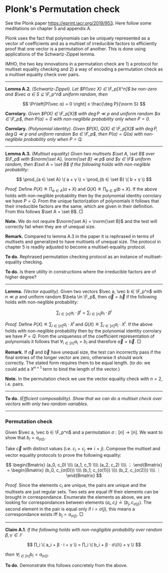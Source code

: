 # Plonk's Permutation check

See the Plonk paper https://eprint.iacr.org/2019/953. Here follow some meditations on chapter 5 and appendix A.

Plonk uses the fact that polynomials can be uniquely represented as a vector of coefficients and as a multiset of irreducible factors to efficiently proof that one vector is a permutation of another. This is done using applications of the Schwartz-Zippel lemma.

IMHO, the two key innovations in a permutation check are 1) a protocol for multiset equality checking and 2) a way of encoding a permutation check as a multiset equality check over pairs.

---

**Lemma A.2.** *(Schwartz-Zippel). Let $P(\vec X) ∈ \F_p[X^n]$ be non-zero and $\vec α ∈ S ⊆ \F_p^n$ uniform random, then*

$$
\Pr\left[P(\vec α) = 0 \right] ≤ \frac{\deg P}{\norm S}
$$

**Corrolary.** *Given $P(X) ∈ \F_p[X]$ with $\deg P ≪ p$ and uniform random $α ∈ \F_p$, then $P(α) = 0$ with non-neglibile probability only when $P = 0$.*

**Corrolary.** *(Polynomial identity). Given $P(X), Q(X) ∈ \F_p[X]$ with $\deg P,\deg Q ≪ p$ and uniform random $α ∈ \F_p$, then $P(α) = Q(α)$ with non-neglibile probability only when $P = Q$.*

---

**Lemma A.3.** *(Multiset equality) Given two multisets $\set A, \set B$ over $\F_p$ with $\norm{\set A}, \norm{\set  B} ≪ p$ and $γ ∈ \F$ uniform random, then $\set A = \set B$ if the following holds with non-neglible probability:*

$$
\prod_{a ∈ \set A} \( a + γ \) =
\prod_{b ∈ \set B} \( b + γ \)
$$

*Proof.* Define $P(X) ≝ \prod_{a ∈ A} (a + X)$ and $Q(X) ≝ \prod_{b ∈ B}(b + X)$. If the above holds with non-neglible probability then by the polynomial identity corrolary we have $P = Q$. From the unique factorization of polynomials it follows that their irreducible factors are the same, which are given in their definition. From this follows $\set A = \set B$. □

**Note.** We do not require $\norm{\set A} = \norm{\set B}$ and the test will correctly fail when they are of unequal size.

**Remark.** Compared to lemma A.3 in the paper it is rephrased in terms of multisets and generalized to have multisets of unequal size. The protocol in chapter 5 is readily adjusted to become a multiset-equality protocol.

**To do.** Rephrased permutation checking protocol as an instance of multiset-equality checking.

**To do.** Is there utility in constructions where the irreducible factors are of higher degree?

---

**Lemma.** *(Vector equality).* Given two vectors $\vec a, \vec b ∈ \F_p^n$ with $n ≪ p$ and uniform random $\beta \in \F_p$, then $\vec a = \vec b$ if the following holds with non-neglible probability:

$$
\sum_{i ∈ [n]} a_i ⋅ β^i =
\sum_{i ∈ [n]} b_i ⋅ β^i
$$

*Proof.* Define $P(X) ≝ \sum_{i ∈ [n]} a_i ⋅ X^i$ and $Q(X) ≝ \sum_{i ∈ [n]} a_i ⋅ X^i$. If the above holds with non-neglible probability then by the polynomial identity corrolary we have $P = Q$. From the uniqueness of the coefficient representation of polynomials it follows that $\forall_{i \in [n]} a_i = b_i$ and therefore $\vec a = \vec b$. □

**Remark.** If $\vec a$ and $\vec b$ have unequal size, the test can incorrectly pass if the final entries of the longer vector are zero, otherwise it should work correctly. The stated form requires them to be equal length. (*to do*: we could add a $X^{n+1}$ term to bind the length of the vector.)

**Note.** In the permutation check we use the vector equality check with $n=2$, i.e. pairs.

---

**To do.** *(Efficient composability). Show that we can do a multiset check over vectors with only two random variables.*

---

### Permutation check

Given $\vec a, \vec b ∈ \F_p^n$ and a permutation $σ: [n] → [n]$. We want to show that $b_i = a_{σ(i)}$.

Take $\vec c$ with distinct values (i.e. $c_i = c_j ⇔ i = j$). Compose the multiset and vector equality protocols to prove the following equality:

$$
\begin{Bmatrix}
(a_0, c_0) \\\\
(a_1, c_1) \\\\
(a_2, c_2) \\\\
⋮
\end{Bmatrix} = 
\begin{Bmatrix}
(b_0, c_{σ(0)}) \\\\
(b_1, c_{σ(1)}) \\\\
(b_2, c_{σ(2)}) \\\\
⋮
\end{Bmatrix}
$$

*Proof.* Since the elements $c_i$ are unique, the pairs are unique and the multisets are just regular sets. Two sets are equal iff their elements can be brought in correspondance. Enumerate the elements as above, we are looking for correspondances between elements $(a_i, c_i) ≟ (b_j, c_{σ(j)})$. The second element in the pair is equal only if $i = σ(j)$, this means a correspondance exists iff $b_j = a_{σ(j)}$. □

---

**Claim A.1.** *If the following holds with non-negligible probability over random $β, γ \in \mathbb F$*

$$
∏_i \( a_i + β ⋅ i + γ \) =
∏_i \( b_i + β ⋅ σ\(i\) + γ \)
$$

*then $∀_{i \in [n]} b_i = a_{σ(i)}$*.

**To do.** Demonstrate this follows concretely from the above.
